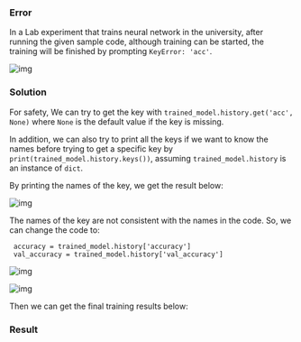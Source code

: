 ### Error

In a Lab experiment that trains neural network in the university, after running the given sample code, although training can be started, the training will be finished by prompting `KeyError: 'acc'`.

![img](https://raw.githubusercontent.com/HurleyJames/ImageHosting/master/Snipaste_2019-10-31_17-12-27.png)

### Solution

For safety, We can try to get the key with `trained_model.history.get('acc', None)` where `None` is the default value if the key is missing. 

In addition, we can also try to print all the keys if we want to know the names before trying to get a specific key by `print(trained_model.history.keys())`, assuming `trained_model.history` is an instance of `dict`.

By printing the names of the key, we get the result below:

![img](https://raw.githubusercontent.com/HurleyJames/ImageHosting/master/Snipaste_2019-10-31_17-16-38.png)

The names of the key are not consistent with the names in the code. So, we can change the code to:

```
 accuracy = trained_model.history['accuracy']
 val_accuracy = trained_model.history['val_accuracy']
```

![img](https://raw.githubusercontent.com/HurleyJames/ImageHosting/master/Snipaste_2019-10-31_17-21-55.png)

![img](https://raw.githubusercontent.com/HurleyJames/ImageHosting/master/Snipaste_2019-10-31_17-21-00.png)

Then we can get the final training results below:

### Result